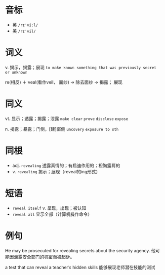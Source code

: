 # 音标

- 英 `/rɪ'viːl/`
- 美 `/rɪ'vil/`

# 词义

v. 揭示，揭露；展现
`to make known something that was previously secret or unknown`



re(相反) ＋ veal(看作veil， 面纱) → 除去面纱 → 揭露； 展现

# 同义

vt. 显示；透露；揭露；泄露
`make clear` `prove` `disclose` `expose`

n. 揭露；暴露；门侧，[建]窗侧
`uncovery` `exposure to sth`

# 同根

- adj. `revealing` 透露真情的；有启迪作用的；袒胸露肩的
- v. `revealing` 揭示；展现（reveal的ing形式）

# 短语

- `reveal itself` v. 呈现，出现；被认知
- `reveal all` 显示全部（计算机操作命令）

# 例句

He may be prosecuted for revealing secrets about the security agency.
他可能因泄露安全部门的机密而被起诉。

a test that can reveal a teacher’s hidden skills
能够展现老师潜在技能的测试



